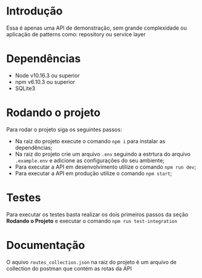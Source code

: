 # Introdução

Essa é apenas uma API de demonstração, sem grande complexidade ou aplicação de patterns como: repository ou service layer

# Dependências

- Node v10.16.3 ou superior
- npm v6.10.3 ou superior
- SQLite3

# Rodando o projeto

Para rodar o projeto siga os seguintes passos:

- Na raiz do projeto execute o comando `npm i` para instalar as dependências;
- Na raiz do projeto crie um arquivo `.env` seguindo a estrtura do arquivo `.example.env` e adicione as configurações do seu ambiente;
- Para executar a API em desenvolvimento utilize o comando `npm run dev`;
- Para executar a API em produção utilize o comando `npm start`;

# Testes

Para executar os testes basta realizar os dois primeiros passos da seção **Rodando o Projeto** e executar o comando `npm run test-integration`

# Documentação

O aquivo `routes_collection.json` na raiz do projeto é um arquivo de collection do postman que contém as rotas da API

